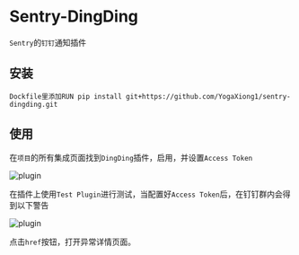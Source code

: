 # Sentry-DingDing

`Sentry`的`钉钉`通知插件

## 安装

```
Dockfile里添加RUN pip install git+https://github.com/YogaXiong1/sentry-dingding.git
```

## 使用

在`项目`的所有集成页面找到`DingDing`插件，启用，并设置`Access Token`

![plugin](https://raw.githubusercontent.com/anshengme/sentry-dingding/master/docs/images/options.png)

在插件上使用`Test Plugin`进行测试，当配置好`Access Token`后，在钉钉群内会得到以下警告

![plugin](https://raw.githubusercontent.com/anshengme/sentry-dingding/master/docs/images/dingding.png)

点击`href`按钮，打开异常详情页面。
